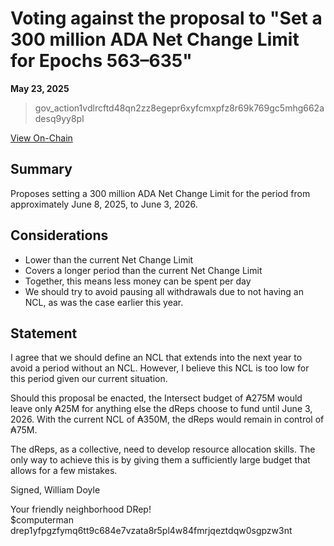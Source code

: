 # Voting against the proposal to "Set a 300 million ADA Net Change Limit for Epochs 563–635"

**May 23, 2025**

> gov_action1vdlrcftd48qn2zz8egepr6xyfcmxpfz8r69k769gc5mhg662adesq9yy8pl

[View On-Chain]()

## Summary 

Proposes setting a 300 million ADA Net Change Limit for the period from approximately June 8, 2025, to June 3, 2026. 

## Considerations

- Lower than the current Net Change Limit
- Covers a longer period than the current Net Change Limit
- Together, this means less money can be spent per day
- We should try to avoid pausing all withdrawals due to not having an NCL, as was the case earlier this year. 

## Statement

I agree that we should define an NCL that extends into the next year to avoid a period without an NCL. However, I believe this NCL is too low for this period given our current situation. 

Should this proposal be enacted, the Intersect budget of ₳275M would leave only ₳25M for anything else the dReps choose to fund until June 3, 2026. With the current NCL of ₳350M, the dReps would remain in control of ₳75M.

The dReps, as a collective, need to develop resource allocation skills. The only way to achieve this is by giving them a sufficiently large budget that allows for a few mistakes. 

Signed,
William Doyle

Your friendly neighborhood DRep! <br>
$computerman <br>
drep1yfpgzfymq6tt9c684e7vzata8r5pl4w84fmrjqeztdqw0sgpzw3nt